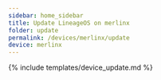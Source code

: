 ```yaml
---
sidebar: home_sidebar
title: Update LineageOS on merlinx
folder: update
permalink: /devices/merlinx/update
device: merlinx
---
```

{% include templates/device_update.md %}
